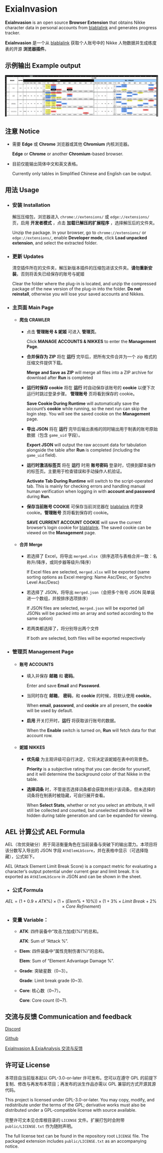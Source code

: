 # ExiaInvasion

**ExiaInvasion** is an open source **Browser Extension** that obtains Nikke character data in personal accounts from [blablalink](https://www.blablalink.com/) and generates progress tracker.

**ExiaInvasion** 是一个从 [blablalink](https://www.blablalink.com/) 获取个人账号中的 Nikke 人物数据并生成练度表的开源 **浏览器插件**。

## 示例输出 Example output

![示例输出](/示例输出.png)

## 注意 Notice

- 需要 **Edge** 或 **Chrome** 浏览器或其他 **Chromium** 内核浏览器。

  **Edge** or **Chrome** or another **Chromium**-based browser.

- 目前仅能输出简体中文和英文表格。

  Currently only tables in Simplified Chinese and English can be output.

## 用法 Usage

- ### 安装 Installation

  解压压缩包，浏览器进入 `chrome://extensions/` 或 `edge://extensions/` 页，启用 **开发者模式** ，点击 **加载已解压的扩展程序** ，选择解压后的文件夹。

  Unzip the package. In your browser, go to `chrome://extensions/` or `edge://extensions/`, enable **Developer mode**, click **Load unpacked extension**, and select the extracted folder.

- ### 更新 Updates

  清空插件所在的文件夹，解压新版本插件的压缩包进该文件夹。**请勿重新安装**，否则将丢失已经保存的账号与妮姬

  Clear the folder where the plug-in is located, and unzip the compressed package of the new version of the plug-in into the folder. **Do not reinstall**, otherwise you will lose your saved accounts and Nikkes.

- ### 主页面 Main Page

  - #### 爬虫 CRAWLER

    - 点击 **管理账号 & 妮姬** 可进入 **管理页**。

      Click **MANAGE ACCOUNTS & NIKKES** to enter the **Management Page**.

    - **合并保存为 ZIP** 将在 **运行** 完毕后，把所有文件合并为一个 zip 格式的压缩文件提供下载。

      **Merge and Save as ZIP** will merge all files into a ZIP archive for download after **Run** is completed

    - **运行时保存 cookie** 将在 **运行** 时自动保存该账号的 **cookie** 以便下次运行时跳过登录步骤。 **管理账号** 页将看到保存的 cookie。

      **Save Cookie During Runtime** will automatically save the account’s **cookie** while running, so the next run can skip the login step. You will see the saved cookie on the **Management** page.

    - **导出 JSON** 将在 **运行** 完毕后输出表格的同时输出用于制表的账号原始数据（包含 `game_uid` 字段）。

      **Export JSON** will output the raw account data for tabulation alongside the table after **Run** is completed (including the `game_uid` field).

    - **运行时激活标签页** 将在 **运行** 时用 **账号密码** 登录时，切换到脚本操作的标签页。主要用于检查错误和手动操作人机验证。

      **Activate Tab During Runtime** will switch to the script-operated tab. This is mainly for checking errors and handling manual human verification when logging in with **account and password** during **Run**.

    - **保存当前账号 COOKIE** 可保存当前浏览器在 [blablalink](https://www.blablalink.com/) 的登录 cookie。**管理账号** 页将看到保存的 cookie。

      **SAVE CURRENT ACCOUNT COOKIE** will save the current browser’s login cookie for [blablalink](https://www.blablalink.com/). The saved cookie can be viewed on the **Management** page.

  - #### 合并 Merge

    - 若选择了 Excel，将导出 `merged.xlsx`（排序选项与表格合并一致：名称升/降序，或同步器等级升/降序）

      If Excel files are selected, `merged.xlsx` will be exported (same sorting options as Excel merging: Name Asc/Desc, or Synchro Level Asc/Desc)

    - 若选择了 JSON，将导出 `merged.json`（会把多个账号 JSON 简单装进一个数组，并按排序选项排序）

      If JSON files are selected, `merged.json` will be exported (all JSONs will be packed into an array and sorted according to the same option)

    - 若两类都选择了，将分别导出两个文件

      If both are selected, both files will be exported respectively

- ### 管理页 Management Page

  - #### 账号 ACCOUNTS

    - 填入并保存 **邮箱** 和 **密码**。

      Enter and save **Email** and **Password**.

    - 当同时存在 **邮箱**， **密码**，和 **cookie** 的时候，将默认使用 **cookie**。

      When **email**, **password**, and **cookie** are all present, the **cookie** will be used by default.

    - **启用** 开关打开时，**运行** 将获取该行账号的数据。

      When the **Enable** switch is turned on, **Run** will fetch data for that account row.

  - #### 妮姬 NIKKES

    - **优先级** 为主观评级可自行决定，它将决定该妮姬在表中的背景色。

      **Priority** is a subjective rating that you can decide for yourself, and it will determine the background color of that Nikke in the table.

    - **选择词条** 时，不管是否选择词条都会获取并统计该词条，但未选择的词条将在制表时被隐藏，可自行展开查看。

      When **Select Stats**, whether or not you select an attribute, it will still be collected and counted, but unselected attributes will be hidden during table generation and can be expanded for viewing.

## AEL 计算公式 AEL Formula

AEL（攻优突破分）用于简洁衡量角色在当前装备与突破下的输出潜力。本项目将该分数写入导出的 JSON 字段 `AtkElemLbScore`，并在表格中显示（可选择隐藏），公式如下。

AEL (Attack Element Limit Break Score) is a compact metric for evaluating a character’s output potential under current gear and limit break. It is exported as `AtkElemLbScore` in JSON and can be shown in the sheet.

- ### 公式 Formula

$$
AEL = \bigl(1 + 0.9\times ATK \text{\%} \bigr) \times \bigl(1 + (Elem \text{\%} + 10 \text{\%})\bigr) \times \bigl(1 + 3 \text{\%} \times Limit\ Break + 2 \text{\%} \times Core\ Refinement \bigr)
$$

- ### 变量 Variable：

  - **ATK**: 四件装备中“攻击力加成(%)”的总和。

    **ATK**: Sum of “Attack %”.

  - **Elem**: 四件装备中“属性克制伤害(%)”的总和。

    **Elem**: Sum of “Element Advantage Damage %”.

  - **Grade**: 突破星数（0~3）。

    **Grade**: Limit break grade (0~3).

  - **Core**: 核心数（0~7）。

    **Core**: Core count (0~7).

## 交流与反馈 Communication and feedback

[Discord](https://discord.gg/rN7CrqmY)

[Github](https://github.com/IsolateOB/ExiaInvasion)

[ExiaInvasion & ExiaAnalysis 交流与反馈](https://qm.qq.com/q/CDQMjjV1Li)

## 许可证 License

本项目自当前版本起以 GPL-3.0-or-later 许可发布。您可以在遵守 GPL 的前提下复制、修改与再发布本项目；再发布的派生作品亦需以 GPL 兼容的方式开源其源代码。

This project is licensed under GPL-3.0-or-later. You may copy, modify, and redistribute under the terms of the GPL; derivative works must also be distributed under a GPL-compatible license with source available.

完整许可文本见仓库根目录的 `LICENSE` 文件。扩展打包时会附带 `public/LICENSE.txt` 作为随附声明。

The full license text can be found in the repository root `LICENSE` file. The packaged extension includes `public/LICENSE.txt` as an accompanying notice.
